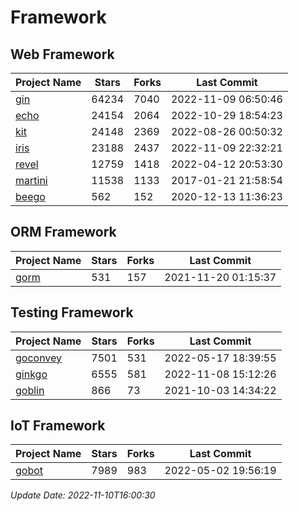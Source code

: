 # Framework

## Web Framework
| Project Name | Stars | Forks | Last Commit |
| ------------ | ----- | ----- | ----------- |
| [gin](https://github.com/gin-gonic/gin) | 64234 | 7040 | 2022-11-09 06:50:46 |
| [echo](https://github.com/labstack/echo) | 24154 | 2064 | 2022-10-29 18:54:23 |
| [kit](https://github.com/go-kit/kit) | 24148 | 2369 | 2022-08-26 00:50:32 |
| [iris](https://github.com/kataras/iris) | 23188 | 2437 | 2022-11-09 22:32:21 |
| [revel](https://github.com/revel/revel) | 12759 | 1418 | 2022-04-12 20:53:30 |
| [martini](https://github.com/go-martini/martini) | 11538 | 1133 | 2017-01-21 21:58:54 |
| [beego](https://github.com/astaxie/beego) | 562 | 152 | 2020-12-13 11:36:23 |

## ORM Framework
| Project Name | Stars | Forks | Last Commit |
| ------------ | ----- | ----- | ----------- |
| [gorm](https://github.com/jinzhu/gorm) | 531 | 157 | 2021-11-20 01:15:37 |

## Testing Framework
| Project Name | Stars | Forks | Last Commit |
| ------------ | ----- | ----- | ----------- |
| [goconvey](https://github.com/smartystreets/goconvey) | 7501 | 531 | 2022-05-17 18:39:55 |
| [ginkgo](https://github.com/onsi/ginkgo) | 6555 | 581 | 2022-11-08 15:12:26 |
| [goblin](https://github.com/franela/goblin) | 866 | 73 | 2021-10-03 14:34:22 |

## IoT Framework
| Project Name | Stars | Forks | Last Commit |
| ------------ | ----- | ----- | ----------- |
| [gobot](https://github.com/hybridgroup/gobot) | 7989 | 983 | 2022-05-02 19:56:19 |

*Update Date: 2022-11-10T16:00:30*